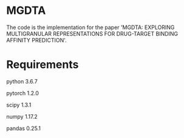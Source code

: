 # MGDTA
The code is the implementation for the paper 'MGDTA: EXPLORING MULTIGRANULAR REPRESENTATIONS FOR DRUG-TARGET BINDING AFFINITY PREDICTION'.

# Requirements

python 3.6.7

pytorch 1.2.0

scipy 1.3.1

numpy 1.17.2

pandas 0.25.1




